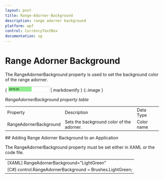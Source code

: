 ```yaml
---
layout: post
title: Range-Adorner-Background
description: range adorner background
platform: wpf
control: CurrencyTextBox 
documentation: ug
---
```


# Range Adorner Background

The RangeAdornerBackground property is used to set the background color of the range adorner. 



{ ![](Range-Adorner-Background_images/Range-Adorner-Background_img1.png) | markdownify }
{:.image }


_RangeAdornerBackground property table_

<table>
<tr>
<td>
Property </td><td>
Description </td><td>
Data Type </td></tr>
<tr>
<td>
RangeAdornerBackground</td><td>
Sets the background color of the adorner.</td><td>
Color name</td></tr>
</table>
## Adding Range Adorner Background to an Application 

The RangeAdornerBackground property must be set either in XAML or the code file.



<table>
<tr>
<td>
[XAML]  RangeAdornerBackground="LightGreen"</td></tr>
<tr>
<td>
[C#]  control.RangeAdornerBackground = Brushes.LightGreen;</td></tr>
</table>


